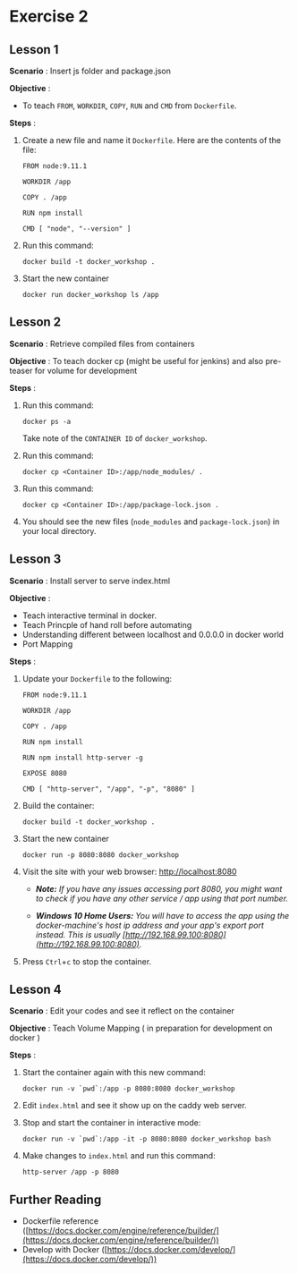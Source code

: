 # Exercise 2

## Lesson 1

**Scenario** : Insert js folder and package.json

**Objective** :

* To teach `FROM`, `WORKDIR`, `COPY`, `RUN` and `CMD` from `Dockerfile`.

**Steps** :

1. Create a new file and name it `Dockerfile`. Here are the contents of the file:

	```
	FROM node:9.11.1

	WORKDIR /app

	COPY . /app

	RUN npm install

	CMD [ "node", "--version" ]

	```

2. Run this command:

	```
	docker build -t docker_workshop .
	```

3. Start the new container

	```
	docker run docker_workshop ls /app
	```

## Lesson 2

**Scenario** : Retrieve compiled files from containers

**Objective** : To teach docker cp (might be useful for jenkins) and also pre-teaser for volume for development

**Steps** :

1. Run this command:

	```
	docker ps -a
	```

	Take note of the `CONTAINER ID` of `docker_workshop`.

2. Run this command:

	```
	docker cp <Container ID>:/app/node_modules/ .
	```

3. Run this command:

	```
	docker cp <Container ID>:/app/package-lock.json .
	```

4. You should see the new files (`node_modules` and `package-lock.json`) in your local directory.

## Lesson 3

**Scenario** : Install server to serve index.html

**Objective** :

* Teach interactive terminal in docker.
* Teach Princple of hand roll before automating
* Understanding different between localhost and 0.0.0.0 in docker world
* Port Mapping

**Steps** :

1. Update your `Dockerfile` to the following:

	```
	FROM node:9.11.1

	WORKDIR /app

	COPY . /app

	RUN npm install

	RUN npm install http-server -g

	EXPOSE 8080

	CMD [ "http-server", "/app", "-p", "8080" ]
	```

2. Build the container:

	```
	docker build -t docker_workshop .
	```

3. Start the new container

	```
	docker run -p 8080:8080 docker_workshop
	```

4. Visit the site with your web browser: [http://localhost:8080](http://localhost:8080)

	* *__Note:__ If you have any issues accessing port 8080, you might want to check if you have any other service / app using that port number.*

	* *__Windows 10 Home Users:__ You will have to access the app using the docker-machine's host ip address and your app's export port instead. This is usually [http://192.168.99.100:8080](http://192.168.99.100:8080).*

5. Press `Ctrl`+`c` to stop the container.

## Lesson 4

**Scenario** : Edit your codes and see it reflect on the container

**Objective** : Teach Volume Mapping ( in preparation for development on docker )

**Steps** :

1. Start the container again with this new command:

	```
	docker run -v `pwd`:/app -p 8080:8080 docker_workshop
	```

2. Edit `index.html` and see it show up on the caddy web server.

3. Stop and start the container in interactive mode:

	```
	docker run -v `pwd`:/app -it -p 8080:8080 docker_workshop bash
	```

4. Make changes to `index.html` and run this command:

	```
	http-server /app -p 8080
	```
	
## Further Reading

- Dockerfile reference ([https://docs.docker.com/engine/reference/builder/](https://docs.docker.com/engine/reference/builder/))
- Develop with Docker ([https://docs.docker.com/develop/](https://docs.docker.com/develop/))